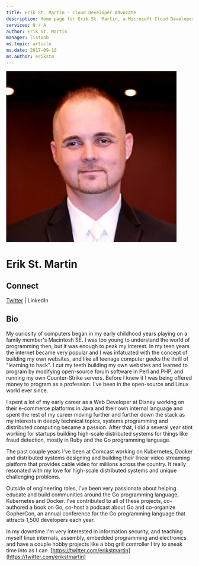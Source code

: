 ```yaml
---
title: Erik St. Martin - Cloud Developer Advocate
description: Home page for Erik St. Martin, a Microsoft Cloud Developer Advocate
services: N / A
author: Erik St. Martin
manager: listonb
ms.topic: article
ms.date: 2017-09-18
ms.author: erikstm
---
```


![Image of Erik St. Martin](media/profiles/erik-st-martin.png)

# Erik St. Martin


## Connect
[Twitter](https://twitter.com/erikstmartin) | LinkedIn

## Bio

My curiosity of computers began in my early childhood years playing on a family member's Macintosh SE. I was too young to understand the world of programming then, but it was enough to peak my interest. In my teen years the internet became very popular and I was infatuated with the concept of building my own websites, and like all teenage computer geeks the thrill of "learning to hack". I cut my teeth building my own websites and learned to program by modifying open-source forum software in Perl and PHP, and running my own Counter-Strike servers. Before I knew it I was being offered money to program as a profession. I've been in the open-source and Linux world ever since.

I spent a lot of my early career as a Web Developer at Disney working on their e-commerce platforms in Java and their own internal language and spent the rest of my career moving further and further down the stack as my interests in deeply technical topics, systems programming and distributed computing became a passion. After that, I did a several year stint working for startups building high-scale distributed systems for things like fraud detection, mostly in Ruby and the Go programming language.

The past couple years I've been at Comcast working on Kubernetes, Docker and distributed systems designing and building their linear video streaming platform that provides cable video for millions across the country. It really resonated with my love for high-scale distributed systems and unique challenging problems.

Outside of engineering roles, I've been very passionate about helping educate and build communities around the Go programming language, Kubernetes and Docker. I've contributed to all of these projects, co-authored a book on Go, co-host a podcast about Go and co-organize GopherCon, an annual conference for the Go programming language that attracts 1,500 developers each year.

In my downtime I'm very interested in information security, and teaching myself linux internals, assembly, embedded programming and electronics and have a couple hobby projects like a bbq grill controller I try to sneak time into as I can. [https://twitter.com/erikstmartin](https://twitter.com/erikstmartin)





